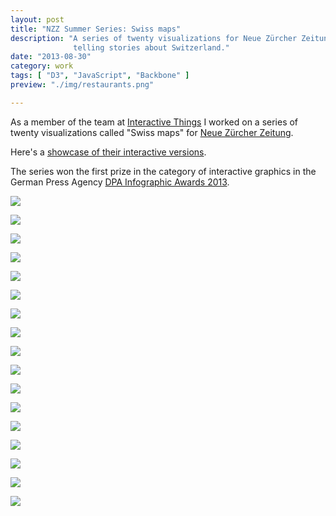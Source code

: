 ```yaml
---
layout: post
title: "NZZ Summer Series: Swiss maps"
description: "A series of twenty visualizations for Neue Zürcher Zeitung 
              telling stories about Switzerland."
date: "2013-08-30"
category: work
tags: [ "D3", "JavaScript", "Backbone" ]
preview: "./img/restaurants.png"

---
```


As a member of the team at <a href="http://interactivethings.com">Interactive Things</a> 
I worked on a series of twenty visualizations called "Swiss maps" for <a href="http://www.nzz.ch/aktuell/inland-sommerserie-schweizer-karten-interaktiv/">Neue Zürcher Zeitung</a>. 

Here's a <a href="http://work.interactivethings.com/nzz-swiss-maps/">showcase of their interactive versions</a>. 

The series won the first prize in the category of interactive graphics in the German Press Agency <a href="http://www.dpa.de/Pressemitteilungen-Detailansic.107+M5d04e3a21eb.0.html">DPA Infographic Awards 2013</a>.

![](./img/restaurants.png)

![](./img/migration.png)

![](./img/strompreise.png)

![](./img/wald.png)

![](./img/porsche.png)

![](./img/distanzen.png)

![](./img/religions.png)

![](./img/gliederung.png)

![](./img/legislative.png)

![](./img/matura.png)

![](./img/wohnraum.png)

![](./img/polizisten.png)

![](./img/sbb.png)

![](./img/schweizen.png)

![](./img/verkehr.png)

![](./img/wetter.png)

![](./img/anthems.png)
